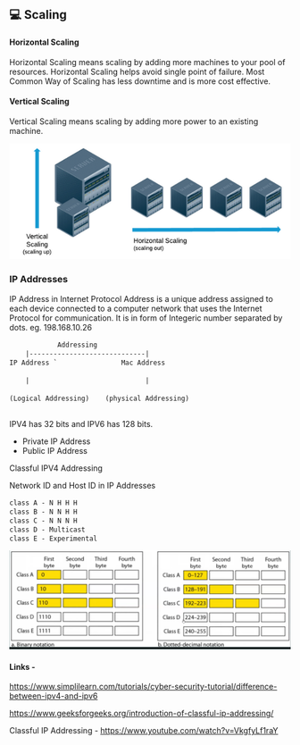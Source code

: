 ## 💻 Scaling 

#### Horizontal Scaling 
Horizontal Scaling means scaling by adding more machines to your pool of resources. 
Horizontal Scaling helps avoid single point of failure.
Most Common Way of Scaling has less downtime and is more cost effective.


#### Vertical Scaling
Vertical Scaling means scaling by adding more power to an existing machine. 

![scaling1.png](images/scaling1.png)



### IP Addresses

IP Address in Internet Protocol Address is a unique address assigned to each device connected to a computer network that uses the Internet Protocol for communication.
It is in form of Integeric number separated by dots. eg. 198.168.10.26

```
            Addressing
    |-----------------------------|
IP Address `                Mac Address
    
    |                             |

(Logical Addressing)    (physical Addressing)


```

IPV4 has 32 bits and IPV6 has 128 bits.

- Private IP Address
- Public IP Address

Classful IPV4 Addressing

Network ID and Host ID in IP Addresses

```
class A - N H H H
class B - N N H H
class C - N N N H
class D - Multicast
class E - Experimental
```


![Classful Ip Addressing](images/classful_ip_addressing.png)



#### Links - 

https://www.simplilearn.com/tutorials/cyber-security-tutorial/difference-between-ipv4-and-ipv6

https://www.geeksforgeeks.org/introduction-of-classful-ip-addressing/

Classful IP Addressing - https://www.youtube.com/watch?v=VkgfyLf1raY